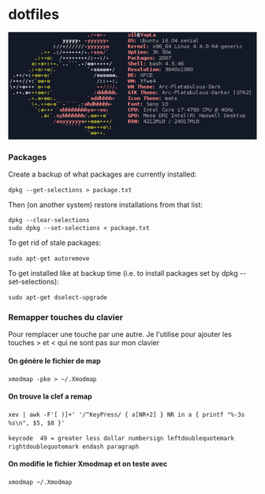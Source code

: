 # dotfiles

[![Aperçu](screenshot.png)](https://raw.githubusercontent.com/duquerroy/dotfiles/master/screenshot.png)

### Packages
Create a backup of what packages are currently installed:

```dpkg --get-selections > package.txt```

Then (on another system) restore installations from that list:

```
dpkg --clear-selections
sudo dpkg --set-selections < package.txt
```

To get rid of stale packages:

```sudo apt-get autoremove```

To get installed like at backup time (i.e. to install packages set by dpkg --set-selections):

```sudo apt-get dselect-upgrade```




### Remapper touches du clavier

Pour remplacer une touche par une autre. Je l'utilise pour ajouter les touches > et < qui ne sont pas sur mon clavier

#### On génère le fichier de map
```xmodmap -pke > ~/.Xmodmap```
#### On trouve la clef a remap
```xev | awk -F'[ )]+' '/^KeyPress/ { a[NR+2] } NR in a { printf "%-3s %s\n", $5, $8 }'```

```keycode  49 = greater less dollar numbersign leftdoublequotemark rightdoublequotemark endash paragraph```

#### On modifie le fichier Xmodmap et on teste avec
```xmodmap ~/.Xmodmap```
